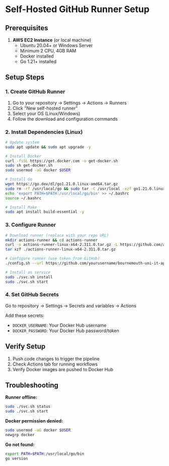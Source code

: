 # Self-Hosted GitHub Runner Setup

## Prerequisites

1. **AWS EC2 Instance** (or local machine)
   - Ubuntu 20.04+ or Windows Server
   - Minimum 2 CPU, 4GB RAM
   - Docker installed
   - Go 1.21+ installed

## Setup Steps

### 1. Create GitHub Runner

1. Go to your repository → Settings → Actions → Runners
2. Click "New self-hosted runner"
3. Select your OS (Linux/Windows)
4. Follow the download and configuration commands

### 2. Install Dependencies (Linux)

```bash
# Update system
sudo apt update && sudo apt upgrade -y

# Install Docker
curl -fsSL https://get.docker.com -o get-docker.sh
sudo sh get-docker.sh
sudo usermod -aG docker $USER

# Install Go
wget https://go.dev/dl/go1.21.0.linux-amd64.tar.gz
sudo rm -rf /usr/local/go && sudo tar -C /usr/local -xzf go1.21.0.linux-amd64.tar.gz
echo 'export PATH=$PATH:/usr/local/go/bin' >> ~/.bashrc
source ~/.bashrc

# Install Make
sudo apt install build-essential -y
```

### 3. Configure Runner

```bash
# Download runner (replace with your repo URL)
mkdir actions-runner && cd actions-runner
curl -o actions-runner-linux-x64-2.311.0.tar.gz -L https://github.com/actions/runner/releases/download/v2.311.0/actions-runner-linux-x64-2.311.0.tar.gz
tar xzf ./actions-runner-linux-x64-2.311.0.tar.gz

# Configure runner (use token from GitHub)
./config.sh --url https://github.com/yourusername/bournemouth-uni-it-api-go --token YOUR_TOKEN

# Install as service
sudo ./svc.sh install
sudo ./svc.sh start
```

### 4. Set GitHub Secrets

Go to repository → Settings → Secrets and variables → Actions

Add these secrets:
- `DOCKER_USERNAME`: Your Docker Hub username
- `DOCKER_PASSWORD`: Your Docker Hub password/token

## Verify Setup

1. Push code changes to trigger the pipeline
2. Check Actions tab for running workflows
3. Verify Docker images are pushed to Docker Hub

## Troubleshooting

**Runner offline:**
```bash
sudo ./svc.sh status
sudo ./svc.sh start
```

**Docker permission denied:**
```bash
sudo usermod -aG docker $USER
newgrp docker
```

**Go not found:**
```bash
export PATH=$PATH:/usr/local/go/bin
go version
```